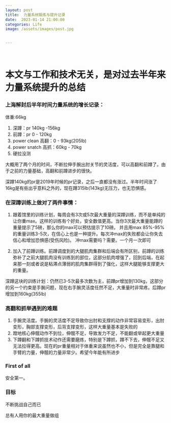 ```yaml
---
layout: post
title:  力量系统锻炼与提升记录
date:  2023-01-14 21:00:00
categories: Life
image: /assets/images/post.jpg


---
```


​    
# 本文与工作和技术无关，是对过去半年来力量系统提升的总结

### 上海解封后半年时间力量系统的增长记录：
体重:66kg

1. 深蹲：pr 140kg -156kg
2. 前蹲：pr 0 - 120kg
3. power clean 高翻：0 - 93kg(205lb)
4. power snatch 高抓：60kg - 70kg
5. 硬拉没测

大概用了两个月的时间，不断拉伸手腕出肘关节的灵活度，可以高翻和前蹲了。由于之前的力量基础，高翻和前蹲进步的很快。

深蹲140kg的pr是2019年时候的pr记录，之后一直都没有涨过。半年时间涨了16kg是有些出乎意料之外的，现在蹲315lb(143kg)无压力，也无恐惧感。

### 在深蹲训练上做对了两件事情：
1. 跟着馆里的训练计划，每周会有3次或5次最大重量的深蹲训练，而不是单纯的让你重max。这样的训练有个好处，安全数值更高。当你3次最大重量能蹲的重量提示了5磅，那么你的max可以预估提示了10磅。
并且用max 85%-95%的重量训练3-5次，在信心上也是一种提升。每次冲max的失败都会让你失去信心和增加恐惧感(受伤风险)。
冲max需要吗？需要。一个月一次即可

2. 加入了前蹲训练。前蹲调度到的大腿肌肉集群和后端会有所区别，前蹲的训练弥补了之前大腿肌肉没有训练到的部位，这部分肌肉增强了，回到后端，在起来那一刻或者说是粘滞点薄弱的肌肉集群得到了强化，这样大腿能够支撑更大的重量。

深蹲这块的训练计划：仍然已3-5次最多次数为主，前蹲pr增加到130kg，这部分的另一个约束是手腕问题，现在右手腕灵活度任然不足，大重量时非常疼。后蹲pr增加到160kg(355lb)

### 高翻和抓举遇到的难题

1. 手腕灵活度。手腕的灵活度不足导致你出肘和支撑的动作非常容易变形，出肘变形，胸部支撑变形，后背支撑变形，这样大重量基本是失败的
2. 蹬地核心伸髋动作不到位，伸髋不足，导致发力不足，不能翻或举起更大重量
3. 下蹲翻和下蹲抓技术动作还需要磨炼，特别是下蹲抓，蹲不下去，伸髋不足又无法拉得更高。现在的pr重量相对于体重来说虽然也不小，但是完全是靠腿和手臂的力量，伸髋的力量非常少。希望今年能有所进步


### First of all

安全第一。

### 目标

不断挑战自己而已

总有人用你的最大重量做组
